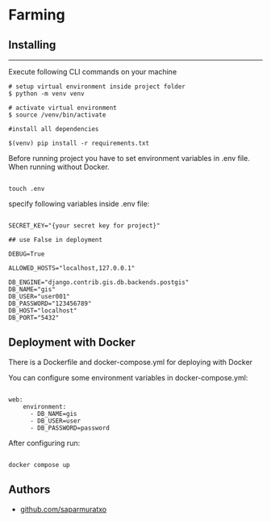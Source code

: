 # Farming

## Installing

---

Execute following CLI commands on your machine

```
# setup virtual environment inside project folder
$ python -m venv venv

# activate virtual environment
$ source /venv/bin/activate

#install all dependencies

$(venv) pip install -r requirements.txt 
```

Before running project you have to set environment variables in .env file. When running without Docker.

```

touch .env

```

specify following variables inside .env file:

```

SECRET_KEY="{your secret key for project}"

## use False in deployment

DEBUG=True

ALLOWED_HOSTS="localhost,127.0.0.1"

DB_ENGINE="django.contrib.gis.db.backends.postgis"
DB_NAME="gis"
DB_USER="user001"
DB_PASSWORD="123456789"
DB_HOST="localhost"
DB_PORT="5432"

```

<!-- ## Running the tests

Tests will be located in shopapp/test folder

```
python3 manage.py test
``` -->

## Deployment with Docker

There is a Dockerfile and docker-compose.yml for deploying with Docker

You can configure some environment variables in docker-compose.yml:

```

web:
    environment:
      - DB_NAME=gis
      - DB_USER=user
      - DB_PASSWORD=password

```

After configuring run:

```

docker compose up

```

## Authors

- [github.com/saparmuratxo](https://github.com/saparmuratxo/)
